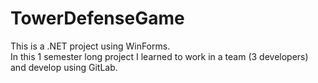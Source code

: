 # TowerDefenseGame
This is a .NET project using WinForms.<br>
In this 1 semester long project I learned to work in a team (3 developers) and develop using GitLab.
